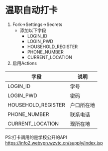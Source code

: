 # 温职自动打卡

1. Fork->Settings->Secrets
    - 添加以下字段
        - LOGIN_ID
        - LOGIN_PWD
        - HOUSEHOLD_REGISTER
        - PHONE_NUMBER
        - CURRENT_LOCATION
1. 启用Actions

| 字段 | 说明 |
| ---- | ---- |
| LOGIN_ID | 学号 |
| LOGIN_PWD | 密码 |
| HOUSEHOLD_REGISTER | 户口所在地 |
| PHONE_NUMBER | 联系电话 |
| CURRENT_LOCATION | 现所在地 |

PS:打卡调用的是学校公开的API https://info2.webvpn.wzvtc.cn/supply/index.jsp
